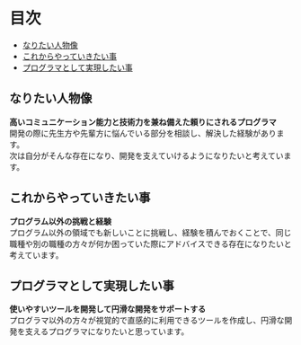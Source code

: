 # 目次
- [なりたい人物像](#なりたい人物像)  
- [これからやっていきたい事](#これからやっていきたい事)  
- [プログラマとして実現したい事](#プログラマとして実現したい事)  


## なりたい人物像
**高いコミュニケーション能力と技術力を兼ね備えた頼りにされるプログラマ**  
開発の際に先生方や先輩方に悩んでいる部分を相談し、解決した経験があります。  
次は自分がそんな存在になり、開発を支えていけるようになりたいと考えています。  

## これからやっていきたい事
**プログラム以外の挑戦と経験**  
プログラム以外の領域でも新しいことに挑戦し、経験を積んでおくことで、同じ職種や別の職種の方々が何か困っていた際にアドバイスできる存在になりたいと考えています。  

## プログラマとして実現したい事
**使いやすいツールを開発して円滑な開発をサポートする**  
プログラマ以外の方々が視覚的で直感的に利用できるツールを作成し、円滑な開発を支えるプログラマになりたいと思っています。  